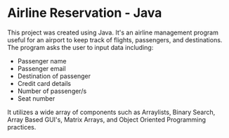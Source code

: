 # Airline Reservation - Java
This project was created using Java. It's an airline management program useful for an airport to keep track of flights, passengers, and destinations. The program asks the user to input data including:
* Passenger name
* Passenger email
* Destination of passenger
* Credit card details
* Number of passenger/s
* Seat number

It utilizes a wide array of components such as Arraylists, Binary Search, Array Based GUI's, Matrix Arrays, and Object Oriented Programming practices. 
